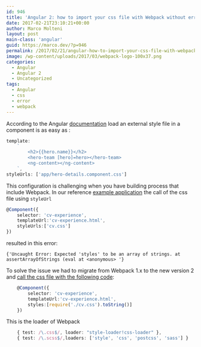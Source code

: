 ```yaml
---
id: 946
title: 'Angular 2: how to import your css file with Webpack without errors'
date: 2017-02-21T23:10:21+00:00
author: Marco Molteni
layout: post
main-class: 'angular'
guid: https://marco.dev/?p=946
permalink: /2017/02/21/angular-how-to-import-your-css-file-with-webpack-without-errors/
image: /wp-content/uploads/2017/03/webpack-logo-100x37.png
categories:
  - Angular
  - Angular 2
  - Uncategorized
tags:
  - Angular
  - css
  - error
  - webpack
---
```

According to the Angular [documentation](https://angular.io/docs/ts/latest/guide/component-styles.html) load an external style file in a component is as easy as :
```typescript
template:
    `
        <h2>{{hero.name}}</h2>
        <hero-team [hero]=hero></hero-team>
        <ng-content></ng-content>
    `,
styleUrls: ['app/hero-details.component.css']
```
    
    

This configuration is challenging when you have building process that include Webpack. In our reference [example application](http://angular.cafe) the call of the css file using `styleUrl`
```typescript
@Component({
    selector: 'cv-experience',
    templateUrl:'cv-experience.html',
    styleUrls:['cv.css']
})
```
 
resulted in this error:

`{'Uncaught Error: Expected 'styles' to be an array of strings. at assertArrayOfStrings (eval at <anonymous> '}`
    

To solve the issue we had to migrate from Webpack 1.x to the new version 2 and <a href="https://github.com/marco76/SpringAngular2TypeScript" target="_blank">call the css file with the following code</a>:
```typescript
    @Component({
        selector: 'cv-experience',
        templateUrl:'cv-experience.html',
        styles:[require('./cv.css').toString()]
    })
```    

This is the loader of Webpack
```typescript
    { test: /\.css$/, loader: "style-loader!css-loader" },
    { test: /\.scss$/,loaders: ['style', 'css', 'postcss', 'sass'] }
```
